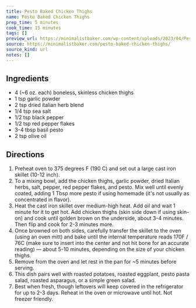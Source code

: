 ```yaml
---
title: Pesto Baked Chicken Thighs
name: Pesto Baked Chicken Thighs
prep_time: 5 minutes
cook_time: 15 minutes
tags: []
preview_url: https://minimalistbaker.com/wp-content/uploads/2023/04/Pesto-Baked-Chicken-Thighs-SQUARE-200x200.jpg
source: https://minimalistbaker.com/pesto-baked-chicken-thighs/
source_kind: url
notes: []
---
```


## Ingredients
- 4 (~6 oz. each) boneless, skinless chicken thighs
- 1 tsp garlic powder
- 2 tsp dried italian herb blend
- 1/4 tsp sea salt
- 1/2 tsp black pepper
- 1/2 tsp red pepper flakes
- 3-4 tbsp basil pesto
- 2 tsp olive oil


## Directions
1. Preheat oven to 375 degrees F (190 C) and set out a large cast iron skillet (10-12 inch).
2. To a mixing bowl, add the chicken thighs, garlic powder, dried Italian herbs, salt, pepper, red pepper flakes, and pesto. Mix well until evenly coated, adding 1 Tbsp more pesto if using homemade (it's not usually as concentrated in flavor).
3. Heat the cast iron skillet over medium-high heat. Add oil and wait 1 minute for it to get hot. Add chicken thighs (skin side down if using skin-on) and cook until golden brown on the underside, about 3-4 minutes. Then flip and cook for 2-3 minutes more.
4. Once browned on both sides, carefully transfer the skillet to the oven (using an oven mitt) and bake until the internal temperature reads 170F / 76C (make sure to insert into the center and not hit bone for an accurate reading) — about 5-10 minutes, depending on the size of your chicken thighs.
5. Remove from the oven and let rest in the pan for ~5 minutes before serving.
6. This dish pairs well with roasted potatoes, roasted eggplant, pesto pasta salad, roasted asparagus, or a simple green salad.
7. Best when fresh, though leftovers will keep covered in the refrigerator for up to 2-3 days. Reheat in the oven or microwave until hot. Not freezer friendly.
